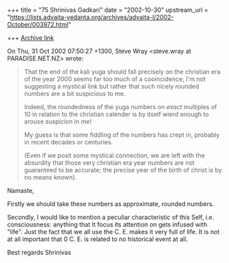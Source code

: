 +++
title = "75 Shrinivas Gadkari"
date = "2002-10-30"
upstream_url = "https://lists.advaita-vedanta.org/archives/advaita-l/2002-October/003972.html"

+++
[Archive link](https://lists.advaita-vedanta.org/archives/advaita-l/2002-October/003972.html)

On Thu, 31 Oct 2002 07:50:27 +1300, Steve Wray <steve.wray at PARADISE.NET.NZ>
wrote:
>That the end of the kali yuga should fall precisely on the
>christian era of the year 2000 seems far too much of
>a cooincidence; I'm not suggesting a mystical link
>but rather that such nicely rounded numbers are a bit
>suspicious to me.
>
>Indeed, the roundedness of the yuga numbers on *exact*
>multiples of 10 in relation to the christian calender
>is by itself wierd enough to arouse suspicion in me!
>
>My guess is that some fiddling of the numbers has crept in,
>probably in recent decades or centuries.
>
>(Even if we posit some mystical connection, we are left with
>the absurdity that those very christian era year numbers
>are not guaranteed to be accurate; the precise year of
>the birth of christ is by no means known).
>

Namaste,

Firstly we should take these numbers as approximate, rounded
numbers.

Secondly, I would like to mention a peculiar characteristic of this
Self, i.e. consciousness: anything that It focus its attention on
gets infused with "life". Just the fact that we all use the C. E.
makes it very full of life. It is not at all important that 0 C. E.
is related to no historical event at all.

Best regards
Shrinivas

